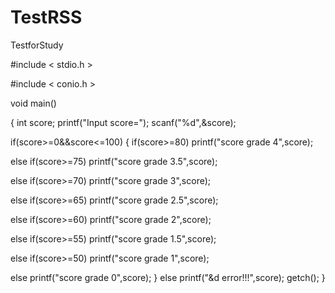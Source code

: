 # TestRSS
TestforStudy

#include < stdio.h >

#include < conio.h >

void main()

{
 int score;
printf("Input score=");
scanf("%d",&score);

if(score>=0&&score<=100)
 { if(score>=80)
printf("score grade 4",score);

else if(score>=75)
printf("score grade 3.5",score);

else if(score>=70)
printf("score grade 3",score);

else if(score>=65)
printf("score grade 2.5",score);

else if(score>=60)
printf("score grade 2",score);

else if(score>=55)
printf("score grade 1.5",score);

else if(score>=50)
printf("score grade 1",score);

else
printf("score grade 0",score);
}
else
printf("&d error!!!",score);
getch();
}

